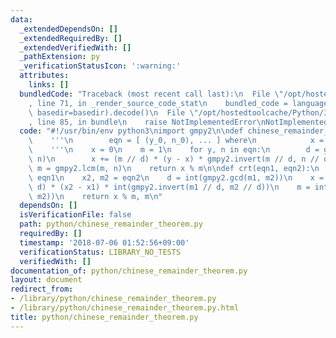 ```yaml
---
data:
  _extendedDependsOn: []
  _extendedRequiredBy: []
  _extendedVerifiedWith: []
  _pathExtension: py
  _verificationStatusIcon: ':warning:'
  attributes:
    links: []
  bundledCode: "Traceback (most recent call last):\n  File \"/opt/hostedtoolcache/Python/3.8.6/x64/lib/python3.8/site-packages/onlinejudge_verify/documentation/build.py\"\
    , line 71, in _render_source_code_stat\n    bundled_code = language.bundle(stat.path,\
    \ basedir=basedir).decode()\n  File \"/opt/hostedtoolcache/Python/3.8.6/x64/lib/python3.8/site-packages/onlinejudge_verify/languages/python.py\"\
    , line 85, in bundle\n    raise NotImplementedError\nNotImplementedError\n"
  code: "#!/usr/bin/env python3\nimport gmpy2\n\ndef chinese_remainder_theorem(eqn):\n\
    \    '''\n        eqn = [ (y_0, n_0), ... ] where\n            x = y_i mod n_i\n\
    \    '''\n    x = 0\n    m = 1\n    for y, n in eqn:\n        d = gmpy2.gcd(m,\
    \ n)\n        x += (m // d) * (y - x) * gmpy2.invert(m // d, n // d)\n       \
    \ m = gmpy2.lcm(m, n)\n    return x % m\n\ndef crt(eqn1, eqn2):\n    x1, m1 =\
    \ eqn1\n    x2, m2 = eqn2\n    d = int(gmpy2.gcd(m1, m2))\n    x = x1 + (m1 //\
    \ d) * (x2 - x1) * int(gmpy2.invert(m1 // d, m2 // d))\n    m = int(gmpy2.lcm(m1,\
    \ m2))\n    return x % m, m\n"
  dependsOn: []
  isVerificationFile: false
  path: python/chinese_remainder_theorem.py
  requiredBy: []
  timestamp: '2018-07-06 01:52:56+09:00'
  verificationStatus: LIBRARY_NO_TESTS
  verifiedWith: []
documentation_of: python/chinese_remainder_theorem.py
layout: document
redirect_from:
- /library/python/chinese_remainder_theorem.py
- /library/python/chinese_remainder_theorem.py.html
title: python/chinese_remainder_theorem.py
---
```

